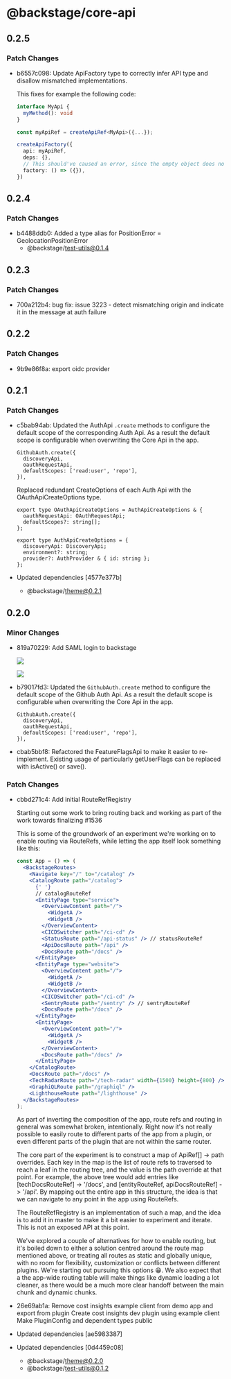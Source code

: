 # @backstage/core-api

## 0.2.5

### Patch Changes

- b6557c098: Update ApiFactory type to correctly infer API type and disallow mismatched implementations.

  This fixes for example the following code:

  ```ts
  interface MyApi {
    myMethod(): void
  }

  const myApiRef = createApiRef<MyApi>({...});

  createApiFactory({
    api: myApiRef,
    deps: {},
    // This should've caused an error, since the empty object does not fully implement MyApi
    factory: () => ({}),
  })
  ```

## 0.2.4

### Patch Changes

- b4488ddb0: Added a type alias for PositionError = GeolocationPositionError
  - @backstage/test-utils@0.1.4

## 0.2.3

### Patch Changes

- 700a212b4: bug fix: issue 3223 - detect mismatching origin and indicate it in the message at auth failure

## 0.2.2

### Patch Changes

- 9b9e86f8a: export oidc provider

## 0.2.1

### Patch Changes

- c5bab94ab: Updated the AuthApi `.create` methods to configure the default scope of the corresponding Auth Api. As a result the
  default scope is configurable when overwriting the Core Api in the app.

  ```
  GithubAuth.create({
    discoveryApi,
    oauthRequestApi,
    defaultScopes: ['read:user', 'repo'],
  }),
  ```

  Replaced redundant CreateOptions of each Auth Api with the OAuthApiCreateOptions type.

  ```
  export type OAuthApiCreateOptions = AuthApiCreateOptions & {
    oauthRequestApi: OAuthRequestApi;
    defaultScopes?: string[];
  };

  export type AuthApiCreateOptions = {
    discoveryApi: DiscoveryApi;
    environment?: string;
    provider?: AuthProvider & { id: string };
  };
  ```

- Updated dependencies [4577e377b]
  - @backstage/theme@0.2.1

## 0.2.0

### Minor Changes

- 819a70229: Add SAML login to backstage

  ![](https://user-images.githubusercontent.com/872486/92251660-bb9e3400-eeff-11ea-86fe-1f2a0262cd31.png)

  ![](https://user-images.githubusercontent.com/872486/93851658-1a76f200-fce3-11ea-990b-26ca1a327a15.png)

- b79017fd3: Updated the `GithubAuth.create` method to configure the default scope of the Github Auth Api. As a result the
  default scope is configurable when overwriting the Core Api in the app.

  ```
  GithubAuth.create({
    discoveryApi,
    oauthRequestApi,
    defaultScopes: ['read:user', 'repo'],
  }),
  ```

- cbab5bbf8: Refactored the FeatureFlagsApi to make it easier to re-implement. Existing usage of particularly getUserFlags can be replaced with isActive() or save().

### Patch Changes

- cbbd271c4: Add initial RouteRefRegistry

  Starting out some work to bring routing back and working as part of the work towards finalizing #1536

  This is some of the groundwork of an experiment we're working on to enable routing via RouteRefs, while letting the app itself look something like this:

  ```jsx
  const App = () => (
    <BackstageRoutes>
      <Navigate key="/" to="/catalog" />
      <CatalogRoute path="/catalog">
        {' '}
        // catalogRouteRef
        <EntityPage type="service">
          <OverviewContent path="/">
            <WidgetA />
            <WidgetB />
          </OverviewContent>
          <CICDSwitcher path="/ci-cd" />
          <StatusRoute path="/api-status" /> // statusRouteRef
          <ApiDocsRoute path="/api" />
          <DocsRoute path="/docs" />
        </EntityPage>
        <EntityPage type="website">
          <OverviewContent path="/">
            <WidgetA />
            <WidgetB />
          </OverviewContent>
          <CICDSwitcher path="/ci-cd" />
          <SentryRoute path="/sentry" /> // sentryRouteRef
          <DocsRoute path="/docs" />
        </EntityPage>
        <EntityPage>
          <OverviewContent path="/">
            <WidgetA />
            <WidgetB />
          </OverviewContent>
          <DocsRoute path="/docs" />
        </EntityPage>
      </CatalogRoute>
      <DocsRoute path="/docs" />
      <TechRadarRoute path="/tech-radar" width={1500} height={800} />
      <GraphiQLRoute path="/graphiql" />
      <LighthouseRoute path="/lighthouse" />
    </BackstageRoutes>
  );
  ```

  As part of inverting the composition of the app, route refs and routing in general was somewhat broken, intentionally. Right now it's not really possible to easily route to different parts of the app from a plugin, or even different parts of the plugin that are not within the same router.

  The core part of the experiment is to construct a map of ApiRef[] -> path overrides. Each key in the map is the list of route refs to traversed to reach a leaf in the routing tree, and the value is the path override at that point. For example, the above tree would add entries like [techDocsRouteRef] -> '/docs', and [entityRouteRef, apiDocsRouteRef] -> '/api'. By mapping out the entire app in this structure, the idea is that we can navigate to any point in the app using RouteRefs.

  The RouteRefRegistry is an implementation of such a map, and the idea is to add it in master to make it a bit easier to experiment and iterate. This is not an exposed API at this point.

  We've explored a couple of alternatives for how to enable routing, but it's boiled down to either a solution centred around the route map mentioned above, or treating all routes as static and globally unique, with no room for flexibility, customization or conflicts between different plugins. We're starting out pursuing this options 😁. We also expect that a the app-wide routing table will make things like dynamic loading a lot cleaner, as there would be a much more clear handoff between the main chunk and dynamic chunks.

- 26e69ab1a: Remove cost insights example client from demo app and export from plugin
  Create cost insights dev plugin using example client
  Make PluginConfig and dependent types public
- Updated dependencies [ae5983387]
- Updated dependencies [0d4459c08]
  - @backstage/theme@0.2.0
  - @backstage/test-utils@0.1.2
